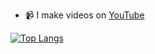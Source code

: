 - 📹 I make videos on [YouTube](https://youtube.com/@nibobodhdaware)

[![Top Langs](https://github-readme-stats.vercel.app/api/top-langs/?username=nibodhdaware&layout=compact)](https://github.com/anuraghazra/github-readme-stats)
